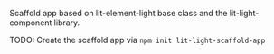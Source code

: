 Scaffold app based on lit-element-light base class and the lit-light-component library.

TODO: Create the scaffold app via `npm init lit-light-scaffold-app`